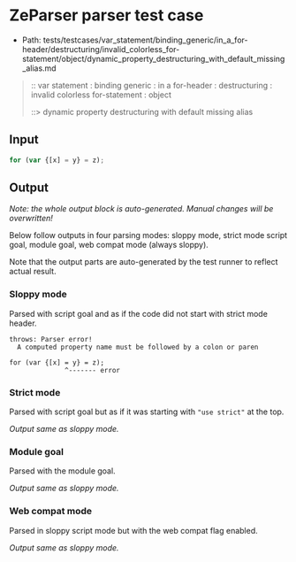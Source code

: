 # ZeParser parser test case

- Path: tests/testcases/var_statement/binding_generic/in_a_for-header/destructuring/invalid_colorless_for-statement/object/dynamic_property_destructuring_with_default_missing_alias.md

> :: var statement : binding generic : in a for-header : destructuring : invalid colorless for-statement : object
>
> ::> dynamic property destructuring with default missing alias

## Input

`````js
for (var {[x] = y} = z);
`````

## Output

_Note: the whole output block is auto-generated. Manual changes will be overwritten!_

Below follow outputs in four parsing modes: sloppy mode, strict mode script goal, module goal, web compat mode (always sloppy).

Note that the output parts are auto-generated by the test runner to reflect actual result.

### Sloppy mode

Parsed with script goal and as if the code did not start with strict mode header.

`````
throws: Parser error!
  A computed property name must be followed by a colon or paren

for (var {[x] = y} = z);
              ^------- error
`````

### Strict mode

Parsed with script goal but as if it was starting with `"use strict"` at the top.

_Output same as sloppy mode._

### Module goal

Parsed with the module goal.

_Output same as sloppy mode._

### Web compat mode

Parsed in sloppy script mode but with the web compat flag enabled.

_Output same as sloppy mode._

